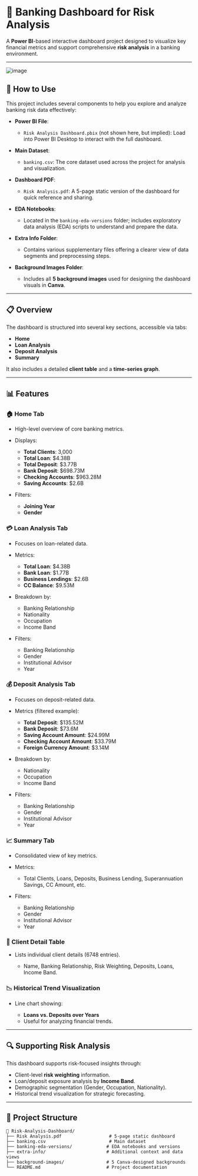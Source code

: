 
# 🏦 Banking Dashboard for Risk Analysis

A **Power BI**-based interactive dashboard project designed to visualize key financial metrics and support comprehensive **risk analysis** in a banking environment.

---
![image](https://github.com/user-attachments/assets/cd547469-8a03-4856-9f7b-59010f769d1c)


## 🚀 How to Use

This project includes several components to help you explore and analyze banking risk data effectively:

* **Power BI File**:

  * `Risk Analysis Dashboard.pbix` (not shown here, but implied): Load into Power BI Desktop to interact with the full dashboard.
* **Main Dataset**:

  * `banking.csv`: The core dataset used across the project for analysis and visualization.
* **Dashboard PDF**:

  * `Risk Analysis.pdf`: A 5-page static version of the dashboard for quick reference and sharing.
* **EDA Notebooks**:

  * Located in the `banking-eda-versions` folder; includes exploratory data analysis (EDA) scripts to understand and prepare the data.
* **Extra Info Folder**:

  * Contains various supplementary files offering a clearer view of data segments and preprocessing steps.
* **Background Images Folder**:

  * Includes all **5 background images** used for designing the dashboard visuals in **Canva**.

---

## 📋 Overview

The dashboard is structured into several key sections, accessible via tabs:

* **Home**
* **Loan Analysis**
* **Deposit Analysis**
* **Summary**

It also includes a detailed **client table** and a **time-series graph**.

---

## 📊 Features

### 🏠 Home Tab

* High-level overview of core banking metrics.
* Displays:

  * **Total Clients**: 3,000
  * **Total Loan**: \$4.38B
  * **Total Deposit**: \$3.77B
  * **Bank Deposit**: \$698.73M
  * **Checking Accounts**: \$963.28M
  * **Saving Accounts**: \$2.6B
* Filters:

  * **Joining Year**
  * **Gender**

### 💳 Loan Analysis Tab

* Focuses on loan-related data.
* Metrics:

  * **Total Loan**: \$4.38B
  * **Bank Loan**: \$1.77B
  * **Business Lendings**: \$2.6B
  * **CC Balance**: \$9.53M
* Breakdown by:

  * Banking Relationship
  * Nationality
  * Occupation
  * Income Band
* Filters:

  * Banking Relationship
  * Gender
  * Institutional Advisor
  * Year

### 💰 Deposit Analysis Tab

* Focuses on deposit-related data.
* Metrics (filtered example):

  * **Total Deposit**: \$135.52M
  * **Bank Deposit**: \$73.6M
  * **Saving Account Amount**: \$24.99M
  * **Checking Account Amount**: \$33.79M
  * **Foreign Currency Amount**: \$3.14M
* Breakdown by:

  * Nationality
  * Occupation
  * Income Band
* Filters:

  * Banking Relationship
  * Gender
  * Institutional Advisor
  * Year

### 📈 Summary Tab

* Consolidated view of key metrics.
* Metrics:

  * Total Clients, Loans, Deposits, Business Lending, Superannuation Savings, CC Amount, etc.
* Filters:

  * Banking Relationship
  * Gender
  * Institutional Advisor
  * Year

### 👤 Client Detail Table

* Lists individual client details (6748 entries).

  * Name, Banking Relationship, Risk Weighting, Deposits, Loans, Income Band.

### 📉 Historical Trend Visualization

* Line chart showing:

  * **Loans vs. Deposits over Years**
  * Useful for analyzing financial trends.

---

## 🔍 Supporting Risk Analysis

This dashboard supports risk-focused insights through:

* Client-level **risk weighting** information.
* Loan/deposit exposure analysis by **Income Band**.
* Demographic segmentation (Gender, Occupation, Nationality).
* Historical trend visualization for strategic forecasting.

---

## 📂 Project Structure

```
📁 Risk-Analysis-Dashboard/
├── Risk Analysis.pdf                  # 5-page static dashboard
├── banking.csv                        # Main dataset
├── banking-eda-versions/             # EDA notebooks and versions
├── extra-info/                       # Additional context and data views
├── background-images/                # 5 Canva-designed backgrounds
└── README.md                         # Project documentation
```
